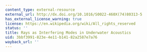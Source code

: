 ```yaml
---
content_type: external-resource
external_url: http://dx.doi.org/10.1016/S0022-460X(74)80313-5
has_external_license_warning: true
license: https://en.wikipedia.org/wiki/All_rights_reserved
status: ''
title: Rays as Interfering Modes in Underwater Acoustics
uid: 3bbf3991-823e-4e11-b141-82a2587e7a76
wayback_url: ''
---
```

